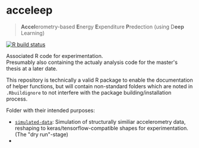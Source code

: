 # acceleep

> **Accel**erometry-based **E**nergy **E**xpenditure **P**redection (using D**eep** Learning)

<!-- badges: start -->
[![R build status](https://github.com/bips-hb/acceleep/workflows/R-CMD-check/badge.svg)](https://github.com/bips-hb/acceleep/actions)
<!-- badges: end -->

Associated R code for experimentation.  
Presumably also containing the actualy analysis code for the master's thesis at a later date.

This repository is technically a valid R package to enable the documentation of helper functions, but will contain non-standard folders which are noted in `.Rbuildignore` to not interfere with the package building/installation process.

Folder with their intended purposes:

- [`simulated-data`](simulated-data): Simulation of structurally similiar accelerometry data, reshaping to keras/tensorflow-compatible shapes for experimentation. (The "dry run"-stage)
- 
